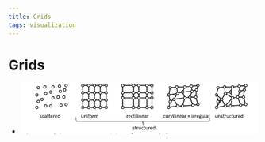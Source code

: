 ```yaml
---
title: Grids
tags: visualization
---
```


# Grids
- ![im](assets/Pasted%20Image%2020220411124545.png)
































































